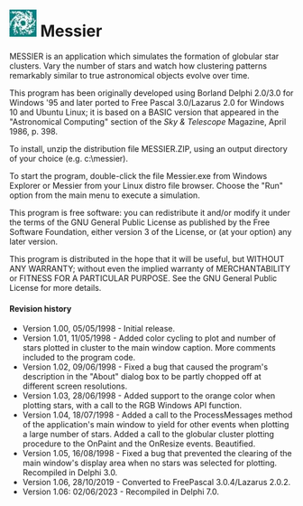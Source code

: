 # <img src="images\Messier.jpg" alt="Messier" style="zoom:150%;"/> Messier

MESSIER is an application which simulates the formation of globular star clusters. Vary the number of stars and watch how clustering patterns remarkably similar to true astronomical
objects evolve over time.

This program has been originally developed using Borland Delphi 2.0/3.0 for Windows '95 and later ported to Free Pascal 3.0/Lazarus 2.0 for Windows 10 and Ubuntu Linux; it is based on a BASIC version that appeared in the "Astronomical Computing" section of the _Sky & Telescope_ Magazine, April 1986, p. 398.

To install, unzip the distribution file MESSIER.ZIP, using an output directory of your choice (e.g. c:\messier). 

To start the program, double-click the file Messier.exe from Windows Explorer or Messier from your Linux distro file browser. Choose the "Run" option from the main menu to execute a simulation.

This program is free software: you can redistribute it and/or modify it under the terms of the GNU General Public License as published by the Free Software Foundation, either version 3 of the License, or (at your option) any later version.                                                                                                           

This program is distributed in the hope that it will be useful,        but WITHOUT ANY WARRANTY; without even the implied warranty of MERCHANTABILITY or FITNESS FOR A PARTICULAR PURPOSE.  See the GNU General Public License for more details.                           

#### Revision history

- Version 1.00, 05/05/1998 - Initial release.
- Version 1.01, 11/05/1998 - Added color cycling to plot and number of stars plotted in cluster to the main window caption. More comments included to the program code.
- Version 1.02, 09/06/1998 - Fixed a bug that caused the program's description in the "About" dialog box to be partly chopped off at different screen resolutions.
- Version 1.03, 28/06/1998 - Added support to the orange color when plotting stars, with a call to the RGB Windows API function.
- Version 1.04, 18/07/1998 - Added a call to the ProcessMessages method of the application's main window to yield for other events when plotting a large number of stars. Added a call to the globular cluster plotting                          procedure to the OnPaint and the OnResize                       events. Beautified.
- Version 1.05, 16/08/1998 - Fixed a bug that prevented the clearing of the main window's display area when no stars was selected for plotting. Recompiled in Delphi 3.0.
- Version 1.06, 28/10/2019 - Converted to FreePascal 3.0.4/Lazarus 2.0.2.  
- Version 1.06: 02/06/2023 - Recompiled in Delphi 7.0.
